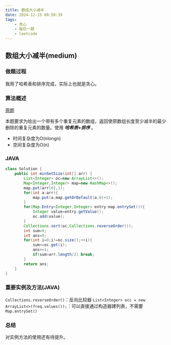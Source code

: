 ```yaml
---
title: 数组大小减半
date: 2024-12-15 08:50:39
tags:
    - 贪心
    - 每日一题
    - leetcode
---
```


## 数组大小减半(medium)
### 做题过程
我用了哈希表和排序完成，实际上也就是贪心。

### 算法概述
[原题](https://leetcode.cn/problems/reduce-array-size-to-the-half/description/)

本题要求为给出一个带有多个重复元素的数组，返回使原数组长度至少减半的最少删除的重复元素的数量。使用 ***哈希表+排序*** 。
- 时间复杂度为O(nlongn)
- 空间复杂度为O(n)

### JAVA
```java
class Solution {
    public int minSetSize(int[] arr) {
        List<Integer> oc=new ArrayList<>();
        Map<Integer,Integer> map=new HashMap<>();
        map.put(arr[0],1);
        for(int a:arr){
            map.put(a,map.getOrDefault(a,0)+1);
        }
        for(Map.Entry<Integer,Integer> entry:map.entrySet()){
            Integer value=entry.getValue();
            oc.add(value);
        }
        Collections.sort(oc,Collections.reverseOrder());
        int sum=0;
        int ans=0;
        for(int i=0;i!=oc.size();++i){
            sum+=oc.get(i);
            ans+=1;
            if(sum>arr.length/2) break;
        }
        return ans;
    }
}
```

### 重要实例及方法(JAVA)
`Collections.reverseOrder()`：反向比较器
`List<Integer> occ = new ArrayList<>(freq.values());`：可以直接通过构造器建列表，不需要`Map.entrySet()`

### 总结
对实例方法的使用还有待提升。

 
